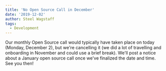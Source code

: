```yaml
---
title: 'No Open Source Call in December'
date: '2019-12-02'
author: Steel Wagstaff
tags:
  - Development
---
```


Our monthly Open Source call would typically have taken place on today (Monday, December
2), but we're cancelling it (we did a lot of travelling and onboarding in November and
could use a brief break). We'll post a notice about a January open source call once we've
finalized the date and time. See you then!
